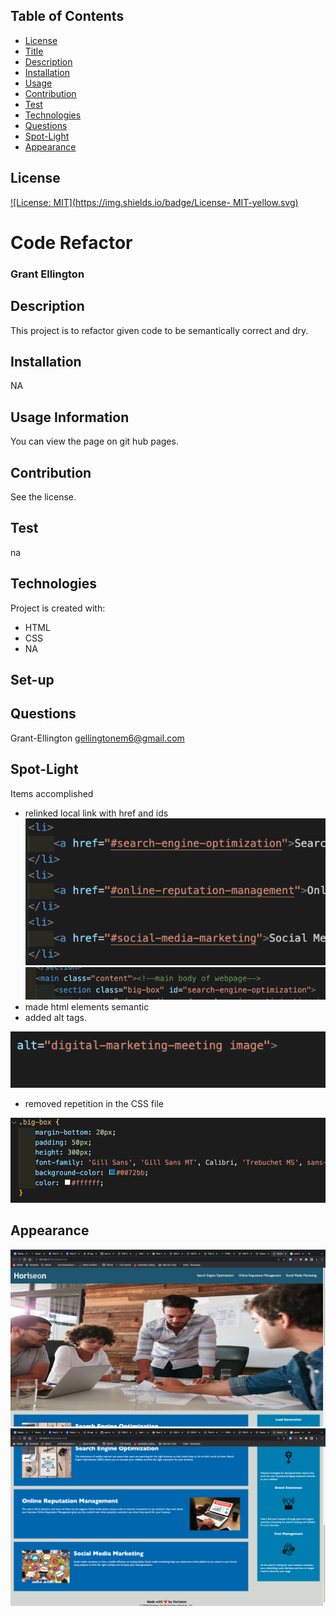 
## Table of Contents
  * [License](#License)
  * [Title](#Title)
  * [Description](#Description)
  * [Installation](#Installation)
  * [Usage](#Usage)
  * [Contribution](#Contribution)
  * [Test](#Test)
  * [Technologies](#Technologies)
  * [Questions](#Questions)
  * [Spot-Light](#Spot-Light)
  * [Appearance](#Appearance)
  
  ## License
  
  [![License: MIT](https://img.shields.io/badge/License- MIT-yellow.svg)](https://opensource.org/licenses/MIT)

  # Code Refactor 
  ### Grant Ellington
  ## Description
  
  This project is to refactor given code to be semantically correct and dry.
  
  ## Installation
  
  NA
  
  ## Usage Information
  
  You can view the page on git hub pages.
  
  ## Contribution 
  
  See the license.
  
  ## Test
  
  na
  
  
  ## Technologies
  Project is created with:
  * HTML
  * CSS
  * NA
  ## Set-up
  
  
  ## Questions
  Grant-Ellington
  [gellingtonem6@gmail.com](gellingtonem6@gmail.com)

  ## Spot-Light

  Items accomplished
  * relinked local link with href and ids  
![href](./assets/images/href.png)
![id](./assets/images/id.png)
  * made html elements semantic
  * added alt tags.

![alttags](./assets/images/alttag.png)
  * removed repetition in the CSS file

  ![big-box](./assets/images/big-box.png)

## Appearance

![front page 1](./assets/images/front-page.png)
![front page 2](./assets/images/front-page-2.png)